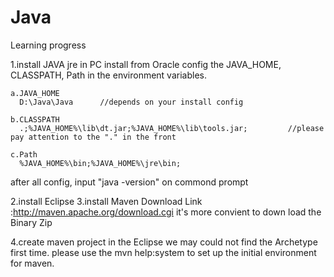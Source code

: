 # Java
Learning progress

1.install JAVA jre in PC
    install from Oracle
    config the JAVA_HOME, CLASSPATH, Path in the environment variables.

    a.JAVA_HOME
      D:\Java\Java      //depends on your install config

    b.CLASSPATH
      .;%JAVA_HOME%\lib\dt.jar;%JAVA_HOME%\lib\tools.jar;         //please pay attention to the "." in the front

    c.Path
      %JAVA_HOME%\bin;%JAVA_HOME%\jre\bin;
      
after all config, input "java -version" on commond prompt


2.install Eclipse
3.install Maven
    Download Link :http://maven.apache.org/download.cgi
    it's more convient to down load the Binary Zip
    
4.create maven project in the Eclipse
    we may could not find the Archetype first time.
    please use the mvn help:system to set up the initial environment for maven.
